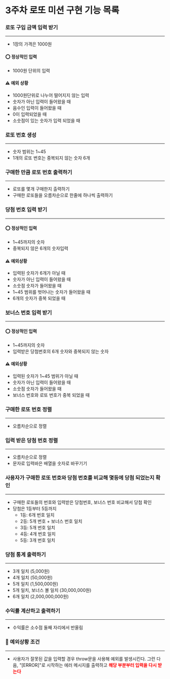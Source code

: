 # 3주차 로또 미션 구현 기능 목록

### 로또 구입 금액 입력 받기
------
- 1장의 가격은 1000원

#### ⭕ 정상적인 입력
- 1000원 단위의 입력

#### ⚠️ 예외 상황
- 1000원단위로 나누어 떨어지지 않는 입력
- 숫자가 아닌 입력이 들어왔을 때
- 음수인 입력이 들어왔을 때
- 0이 입력되었을 때
- 소숫점이 있는 숫자가 입력 되었을 때

### 로또 번호 생성
------
- 숫자 범위는 1~45
- 1개의 로또 번호는 중복되지 않는 숫자 6개

### 구매한 만큼 로또 번호 출력하기 
---
- 로또를 몇개 구매한지 출력하기
- 구매한 로또들을 오름차순으로 한줄에 하나씩 출력하기

### 당첨 번호 입력 받기
------

#### ⭕ 정상적인 입력
- 1~45까지의 숫자
- 중복되지 않은 6개의 숫자입력

#### ⚠️ 예외상황
- 입력된 숫자가 6개가 아닐 때
- 숫자가 아닌 입력이 들어왔을 때
- 소숫점 숫자가 들어왔을 때
- 1~45 범위를 벗어나는 숫자가 들어왔을 때
- 6개의 숫자가 중복 되었을 때

### 보너스 번호 입력 받기
---

#### ⭕ 정상적인 입력
- 1~45까지의 숫자
- 입력받은 당첨번호의 6개 숫자와 중복되지 않는 숫자

#### ⚠️ 예외상황
- 입력된 숫자가 1~45 범위가 아닐 때
- 숫자가 아닌 입력이 들어왔을 때
- 소숫점 숫자가 들어왔을 때
- 보너스 번호와 로또 번호가 중복 되었을 때

### 구매한 로또 번호 정렬 
---
- 오름차순으로 정렬

### 입력 받은 당첨 번호 정렬
---
- 오름차순으로 정렬
- 문자로 입력바은 배열을 숫자로 바꾸기기

### 사용자가 구매한 로또 번호와 당첨 번호를 비교해 몇등에 당첨 되었는지 확인
------
- 구매한 로또들의 번호와 입력받은 당첨번호, 보너스 번호 비교해서 당첨 확인
- 당첨은 1등부터 5등까지
  - 1등: 6개 번호 일치
  - 2등: 5개 번호 + 보너스 번호 일치
  - 3등: 5개 번호 일치
  - 4등: 4개 번호 일치
  - 5등: 3개 번호 일치

### 당첨 통계 출력하기
------
- 3개 일치 (5,000원)
- 4개 일치 (50,000원)
- 5개 일치 (1,500,000원)
- 5개 일치, 보너스 볼 일치 (30,000,000원)
- 6개 일치 (2,000,000,000원)

### 수익률 계산하고 출력하기
------
- 수익률은 소수점 둘째 자리에서 반올림

### 🚨 예외상황 조건
---
- 사용자가 잘못된 값을 입력할 경우 throw문을 사용해 예외를 발생시킨다. 그런 다음, "[ERROR]"로 시작하는 에러 메시지를 출력하고 <span style="color:red">**해당 부분부터 입력을 다시 받는다**</span>